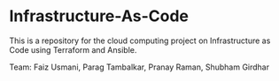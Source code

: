 # Infrastructure-As-Code
This is a repository for the cloud computing project on Infrastructure as Code using Terraform and Ansible.

Team: Faiz Usmani, Parag Tambalkar, Pranay Raman, Shubham Girdhar
